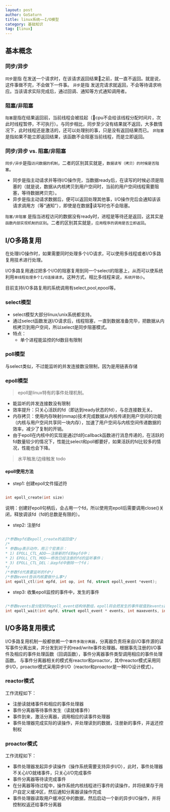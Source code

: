 ```yaml
---
layout: post
author: GoSaturn
title: linux系统——I/O模型
category: 基础知识
tag: [linux]
---
```

## 基本概念

### 同步/异步

`同步`是指 在发送一个请求时，在该请求返回结果之前，就一直不返回。就是说，这件事做不完，不会做下一件事。
`异步`是指 发送完请求就返回，不会等待请求响应。当该请求实际完成后，通过回调、通知等方式通知调用者。

### 阻塞/非阻塞
`阻塞`是指在结果返回前，当前线程会被挂起（cpu不会给该线程分配时间片，次此时线程暂停，不可执行）。与同步相比，同步至少没有结果就不返回，大多数情况下，此时线程还是激活的，还可以处理别的事，只是没有返回结果而已。
`非阻塞`是指如果不能立即返回结果，该函数不会阻塞当前线程，而是立即返回。

### 同步/异步 vs. 阻塞/非阻塞
`同步/异步`是指`访问数据的机制`，二者的区别其实就是，`数据读写（拷贝）的时候是否阻塞`。

 - 同步是指主动请求并等待I/O操作完，当数据ready后，在读写的时候必须是阻塞的（就是说，数据从内核拷贝到用户空间时，当前的用户空间线程需要阻塞，等待数据拷贝完）。
 - 异步是指主动请求数据后，便可以返回处理其他事，I/O操作完后会通知该该请求调用方（等“通知”），即使是在数据读写时也不会阻塞。
 

`阻塞/非阻塞` 是指当进程访问的数据没有ready时，进程是等待还是返回，这其实是`函数内部实现机制的区别`。二者的区别其实就是，`应用程序的调用是否立即返回`。


## I/O多路复用
在处理I/O操作时，如果需要同时处理多个I/O请求，可以使用多线程或者I/O多路复用技术进行处理。


I/O多路复用通过把多个I/O的阻塞复用到同一个select的阻塞上，从而可以使系统利用`单线程处理多个I/O连接请求`。这种方式，相比多线程来说，`系统开销小`。


目前支持I/O多路复用的系统调用有select,pool,epool等。

### select模型

 - select模型大部分linux/unix系统都支持。
 - 通过select函数发送I/O请求后，线程阻塞，一直到数据准备完毕，把数据从内核拷贝到用户空间，所以select是同步阻塞模式。
 - 特点：
	 - 单个进程能监控的fd数目有限制

### poll模型
与select类似，不过能监听的并发连接数没限制，因为是用链表存储
### epoll模型

>epoll是linux特有的事件处理机制。

 -  能监听的并发连接数没有限制
 - 效率提升：只关心活跃的fd（即达到ready状态的fd），与总连接数无关。
 - 内存拷贝：使用内存映射(mmap)技术完成数据从内核传递到用户空间的功能（内核与用户空间共享同一块内存），加速了用户空间与内核空间传递数据的效率，减少了复制的开销。
 - 由于epoll在内核中的实现是通过fd的callback函数进行消息传递的，在活跃的fd数量较少的情况下，性能比select和poll都要好，如果活跃的fd比较多的情况，性能也会下降。

>水平触发/边缘触发 todo

#### epoll使用方法

 - step1:  创建epoll文件描述符

 ```c
 
 int epoll_create(int size)
 
 ```
 
 说明：创建好epoll句柄后，会占用一个fd，所以使用完epoll后需要调用close()关闭，释放调该fd（fd的总数是有限的）。
 
 
 -  step2: 注册fd

 ```c
 
 /*参数epfd是epoll_create的返回值*/
 /*
 * 参数op表示动作，用三个宏表示：
 * 1) EPOLL_CTL_ADD——注册新的fd到epfd中；
 * 2) EPOLL_CTL_MOD——修改已经注册的fd的监听事件；
 * 3) EPOLL_CTL_DEL：从epfd中删除一个fd；
 */
 /*参数fd代表要监听的fd*/
 /*参数event告诉内核要做什么事*/ 
 int epoll_ctl(int epfd, int op, int fd, struct epoll_event *event);
 
 ```

 - step3: 收集epoll监控的事件中，发生的事件
 
```c

/*参数events是分配好的epoll_event结构体数组，epoll将会把发生的事件赋值到events数组中*/
int epoll_wait(int epfd, struct epoll_event * events, int maxevents, int timeout);

```

## I/O多路复用模式

I/O多路复用机制一般都依赖一个`事件多路分离器`，分离器负责将来自I/O事件源的读写事件分离出来，并分发到对于的read/write事件处理器。根据事先注册的I/O事件及相应的事件处理函数（回调函数），事件分离器事件类型调用相应的事件处理函数。
与事件分离器相关的模式有reactor和proactor，其中reactor模式采用同步I/O，proactor模式采用异步I/O（reactor和proactor是一种I/O设计模式）。

### reactor模式

工作流程如下：

 - 注册读就绪事件和相应的事件处理器
 - 事件分离器等待事件发生（读就绪事件）
 - 事件到来，激活分离器，调用相应的读事件处理器
 - 事件处理器完成实际的读操作，并处理读到的数据，注册新的事件，并返还控制权


### proactor模式

工作流程如下：

 - 事件处理器发起异步读操作（操作系统需要支持异步I/O），此时，事件处理器不关心I/O就绪事件，只关心I/O完成事件
 - 事件分离器等待读完成事件
 - 在分离器等待过程中，操作系统内核线程进行事件的读操作，并将结果存于用户自定义缓冲区，然后通知分离器读操作完成
 - 事件处理器读取用户缓冲区中的数据，然后启动一个新的异步I/O操作，并将控制权返还给事件分离器




